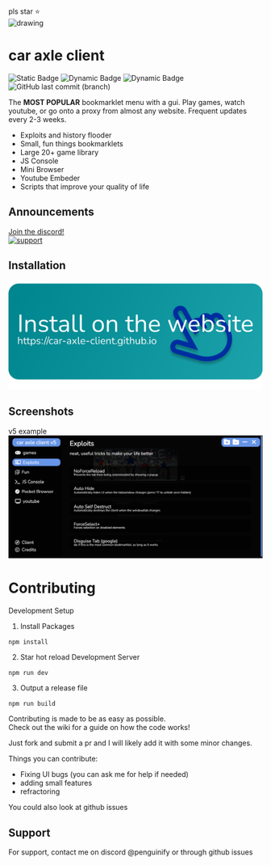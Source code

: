pls star ⭐️  
<img src="https://delivery.contenthub.allstate.com/api/public/content/f0e5db4104d04bf386f97f6dc098bfc5?v=353a1ed1" alt="drawing" width="200"/>

# car axle client

![Static Badge](https://img.shields.io/badge/certified-trash-734422?style=plastic) ![Dynamic Badge](https://tokei.rs/b1/github/car-axle-client/car-axle-client) ![Dynamic Badge](https://img.shields.io/github/actions/workflow/status/car-axle-client/car-axle-client/webpack.yml?style=plastic) ![GitHub last commit (branch)](https://img.shields.io/github/last-commit/car-axle-client/car-axle-client/main?style=plastic)

The **MOST POPULAR** bookmarklet menu with a gui. Play games, watch youtube, or go onto a proxy from almost any website. Frequent updates every 2-3 weeks.

-   Exploits and history flooder
-   Small, fun things bookmarklets
-   Large 20+ game library
-   JS Console
-   Mini Browser
-   Youtube Embeder
-   Scripts that improve your quality of life

## Announcements

[Join the discord!](https://discord.gg/nac46r6Qn7)  
 [![support][support-image]][support-invite]

## Installation

[![website][install-img]][install-web]

## Screenshots

v5 example
![App Screenshot](docs/dark.png)

# Contributing

Development Setup

1. Install Packages

```
npm install
```

2. Star hot reload Development Server

```
npm run dev
```

3. Output a release file

```
npm run build
```

Contributing is made to be as easy as possible.  
Check out the wiki for a guide on how the code works!

Just fork and submit a pr and I will likely add it with some minor changes.

Things you can contribute:

-   Fixing UI bugs (you can ask me for help if needed)
-   adding small features
-   refractoring

You could also look at github issues

## Support

For support, contact me on discord @penguinify or through github issues

[support-invite]: https://discord.gg/QnxQUdEAUM
[support-image]: https://invidget.switchblade.xyz/QnxQUdEAUM
[install-img]: docs/installbutton.png
[install-web]: https://car-axle-client.github.io
